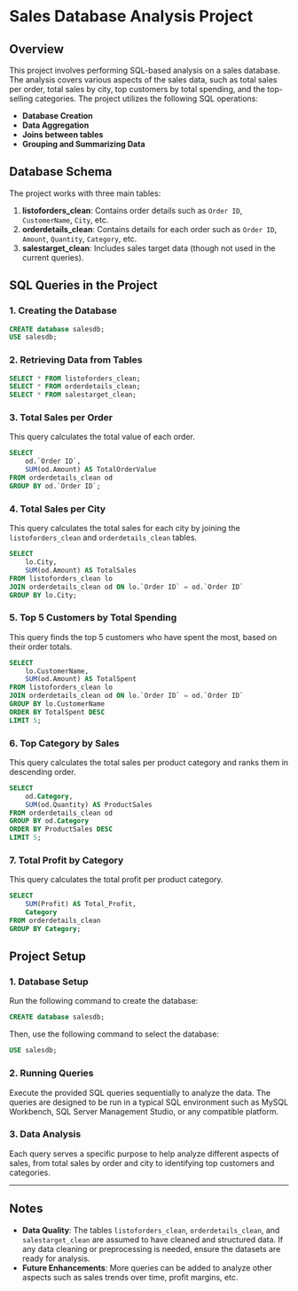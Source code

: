 
# **Sales Database Analysis Project**

## **Overview**
This project involves performing SQL-based analysis on a sales database. The analysis covers various aspects of the sales data, such as total sales per order, total sales by city, top customers by total spending, and the top-selling categories. The project utilizes the following SQL operations:
- **Database Creation**
- **Data Aggregation**
- **Joins between tables**
- **Grouping and Summarizing Data**

## **Database Schema**
The project works with three main tables:

1. **listoforders_clean**: Contains order details such as `Order ID`, `CustomerName`, `City`, etc.
2. **orderdetails_clean**: Contains details for each order such as `Order ID`, `Amount`, `Quantity`, `Category`, etc.
3. **salestarget_clean**: Includes sales target data (though not used in the current queries).

## **SQL Queries in the Project**

### 1. **Creating the Database**
```sql
CREATE database salesdb;
USE salesdb;
```

### 2. **Retrieving Data from Tables**
```sql
SELECT * FROM listoforders_clean;
SELECT * FROM orderdetails_clean;
SELECT * FROM salestarget_clean;
```

### 3. **Total Sales per Order**
This query calculates the total value of each order.
```sql
SELECT 
    od.`Order ID`,
    SUM(od.Amount) AS TotalOrderValue
FROM orderdetails_clean od
GROUP BY od.`Order ID`;
```

### 4. **Total Sales per City**
This query calculates the total sales for each city by joining the `listoforders_clean` and `orderdetails_clean` tables.
```sql
SELECT 
    lo.City,
    SUM(od.Amount) AS TotalSales
FROM listoforders_clean lo
JOIN orderdetails_clean od ON lo.`Order ID` = od.`Order ID`
GROUP BY lo.City;
```

### 5. **Top 5 Customers by Total Spending**
This query finds the top 5 customers who have spent the most, based on their order totals.
```sql
SELECT 
    lo.CustomerName,
    SUM(od.Amount) AS TotalSpent
FROM listoforders_clean lo
JOIN orderdetails_clean od ON lo.`Order ID` = od.`Order ID`
GROUP BY lo.CustomerName
ORDER BY TotalSpent DESC
LIMIT 5;
```

### 6. **Top Category by Sales**
This query calculates the total sales per product category and ranks them in descending order.
```sql
SELECT 
    od.Category,
    SUM(od.Quantity) AS ProductSales
FROM orderdetails_clean od
GROUP BY od.Category
ORDER BY ProductSales DESC
LIMIT 5;
```

### 7. **Total Profit by Category**
This query calculates the total profit per product category.
```sql
SELECT 
    SUM(Profit) AS Total_Profit,
    Category
FROM orderdetails_clean
GROUP BY Category;
```

## **Project Setup**

### 1. **Database Setup**
Run the following command to create the database:
```sql
CREATE database salesdb;
```
Then, use the following command to select the database:
```sql
USE salesdb;
```

### 2. **Running Queries**
Execute the provided SQL queries sequentially to analyze the data. The queries are designed to be run in a typical SQL environment such as MySQL Workbench, SQL Server Management Studio, or any compatible platform.

### 3. **Data Analysis**
Each query serves a specific purpose to help analyze different aspects of sales, from total sales by order and city to identifying top customers and categories.

---

## **Notes**

- **Data Quality**: The tables `listoforders_clean`, `orderdetails_clean`, and `salestarget_clean` are assumed to have cleaned and structured data. If any data cleaning or preprocessing is needed, ensure the datasets are ready for analysis.
- **Future Enhancements**: More queries can be added to analyze other aspects such as sales trends over time, profit margins, etc.
